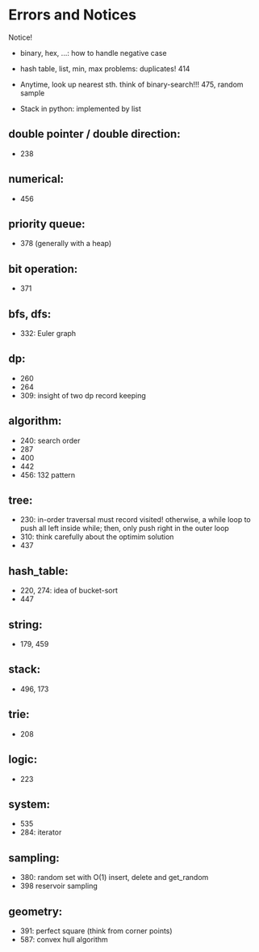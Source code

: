 # Errors and Notices

Notice!
- binary, hex, ...: how to handle negative case

- hash table, list, min, max problems: duplicates!
414

- Anytime, look up nearest sth. think of binary-search!!!
475, random sample

- Stack in python: implemented by list

## double pointer / double direction:
- 238

## numerical:
- 456

## priority queue:
- 378 (generally with a heap)

## bit operation:
- 371

## bfs, dfs:
- 332: Euler graph

## dp:
- 260
- 264
- 309: insight of two dp record keeping

## algorithm:
- 240: search order
- 287
- 400
- 442
- 456: 132 pattern

## tree:
- 230: in-order traversal must record visited! otherwise, a while loop to push all left inside while; then, only push right in the outer loop
- 310: think carefully about the optimim solution
- 437

## hash_table:
- 220, 274: idea of bucket-sort
- 447

## string:
- 179, 459

## stack:
- 496, 173

## trie:
- 208

## logic:
- 223

## system:
- 535
- 284: iterator

## sampling:
- 380: random set with O(1) insert, delete and get_random
- 398 reservoir sampling

## geometry:
- 391: perfect square (think from corner points)
- 587: convex hull algorithm

